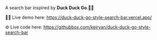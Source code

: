 A search bar inspired by **Duck Duck Go**.🦆🐥

🧑‍💻 Live demo here: https://duck-duck-go-style-search-bar.vercel.app/

⚙️ Live code here: https://githubbox.com/keiryan/duck-duck-go-style-search-bar
